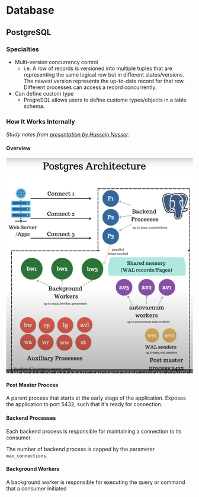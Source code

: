 # Database

## PostgreSQL

### Specialties

* Multi-version concurrency control
    * i.e. A row of records is versioned into multiple tuples that are representing the same logical row but in different states/versions. The newest version represents the up-to-date record for that row. Different processes can access a record concurrently.
* Can define custom type
    * ProgreSQL allows users to define custome types/objects in a table schema.

### How It Works Internally

_Study notes from [presentation by Hussein Nasser](https://youtu.be/Q56kljmIN14?si=zSISqnNQNV-7KUJe)._

#### Overview

![postgres-architecture](./images/postgres-architecture.png)

#### Post Master Process

A parent process that starts at the early stage of the application. Exposes the application to port 5432, such that it's ready for connection.

#### Backend Processes

Each backend process is responsible for maintaining a connection to its consumer.

The number of backend process is capped by the parameter `max_connections`.

#### Background Workers

A background worker is responsible for executing the query or command that a consumer initiated
